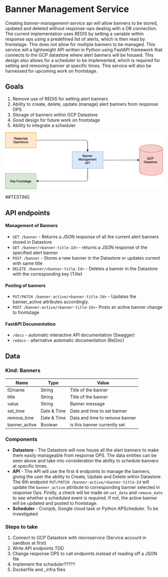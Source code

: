 # Banner Management Service
Creating *banner-management-service* api will allow banners to be stored, updated and deleted without response-ops dealing with a DB connection. The current implementation uses REDIS by setting a variable within response ops using a predefined list of alerts, which is then read by frontstage. This does not allow for multiple banners to be managed. This service will a lightweight API written in Python using FastAPI framework that connects to the GCP datastore where alert banners will be housed. This design also allows for a scheduler to be implemented, which is required for setting and removing banner at specific times.
This service will also be harnessed for upcoming work on frontstage.

## Goals
1. Remove use of REDIS for setting alert banners
1. Ability to create, delete, update (manage) alert banners from response OPS
1. Storage of banners within GCP Datastore
1. Good design for future work on frontstage
1. Ability to integrate a scheduler

![](./images/api-design.png?raw=true)

##TESTING
## API endpoints
#### Management of Banners
* `GET /banner` - Returns a JSON response of all the current alert banners stored in Datastore
* `GET /banner/<banner-title-Id>` - returns a JSON response of the specified alert banner
* `POST /banner` - Stores a new banner in the Datastore or updates current with same title
* `DELETE /banner/<banner-title-Id>` - Deletes a banner in the Datastore with the corresponding key (Title)

#### Posting of banners
* `PUT/PATCH /banner-active/<banner-title-Id>` - Updates the banner_active attributes accordingly.
* `POST /banner-active/<banner-title-Id>`- Posts an active banner change to frontstage

#### FastAPI Documentation
* `/docs` - automatic interactive API documentation (Swagger)
* `redocs` - alternative automatic documentation (ReDoc) 

## Data

### Kind: Banners
| Name          | Type          | Value
|---------------|---------------|----------------
| ID/name       | String        | Title of the banner
| title         | String        | Title of the banner
| value         | String        | Banner message
| set_time      | Date & Time   | Date and time to set banner
| remove_time   | Date & Time   | Data and time to remove banner
| banner_active | Boolean       | is this banner currently set


### Components
- **Datastore** - The Datastore will now house all the alert banners to make them easily manageable from response OPS. The data entities can be seen above and take into consideration the ability to schedule banners at specific times.
- **API** - The API will use the first 4 endpoints to manage the banners, giving the user the ability to Create, Update and Delete within Datastore. The 6th endpoint `PUT/PATCH /banner-active/<banner-title-Id` will update the `banner_active` attribute to corresponding banner selected in response Ops. Firstly, a check will be made on `set_date` and `remove_date` to see whether a scheduled event is required. If not, the active banner will be updated and posted to frontstage.
- **Scheduler** - Cronjob, Google cloud task or Python APScheduler. To be investigated


### Steps to take
1. Connect to GCP Datastore with microservice (Service account in sandbox at first)
1. Write API endpoints TDD
1. Change response OPS to call endpoints instead of reading off a JSON file
1. Implement the scheduler?????
1. Dockerfile and _infra files
